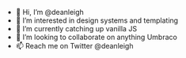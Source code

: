 - 👋 Hi, I’m @deanleigh
- 👀 I’m interested in design systems and templating
- 🌱 I’m currently catching up vanilla JS
- 💞️ I’m looking to collaborate on anything Umbraco
- 📫 Reach me on Twitter @deanleigh

<!---
deanleigh/deanleigh is a ✨ special ✨ repository because its `README.md` (this file) appears on your GitHub profile.
You can click the Preview link to take a look at your changes.
--->
